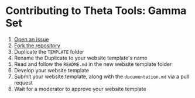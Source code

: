 # Contributing to Theta Tools: Gamma Set

1. [Open an issue](https://github.com/theta-tools/gamma-set/issues/new/choose)
2. [Fork the repository](https://github.com/theta-tools/gamma-set/fork)
3. Duplicate the `TEMPLATE` folder
4. Rename the Duplicate to your website template's name
5. Read and follow the `README.md` in the new website template folder
6. Develop your website template
7. Submit your website template, along with the `documentation.md` via a pull request
8. Wait for a moderator to approve your website template